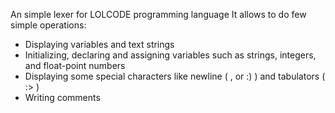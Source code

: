 An simple lexer for LOLCODE programming language
It allows to do few simple operations:
- Displaying variables and text strings
- Initializing, declaring and assigning variables such as strings, integers, and float-point numbers
- Displaying some special characters like newline ( , or :) ) and tabulators ( :> )
- Writing comments
